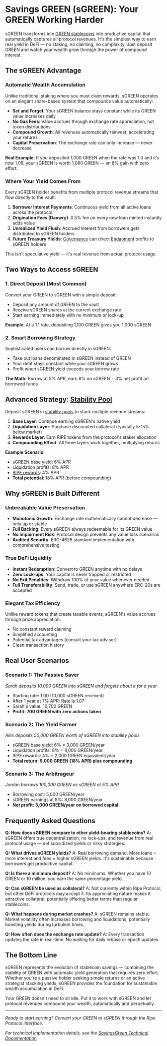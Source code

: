 # Savings GREEN (sGREEN): Your GREEN Working Harder

sGREEN transforms idle [GREEN stablecoins](01-green-stablecoin.md) into productive capital that automatically captures all protocol revenues. It's the simplest way to earn real yield in DeFi — no staking, no claiming, no complexity. Just deposit GREEN and watch your wealth grow through the power of compound interest.

## The sGREEN Advantage

### Automatic Wealth Accumulation

Unlike traditional staking where you must claim rewards, sGREEN operates on an elegant share-based system that compounds value automatically:

- **Set and Forget**: Your sGREEN balance stays constant while its GREEN value increases daily
- **No Gas Fees**: Value accrues through exchange rate appreciation, not token distributions
- **Compound Growth**: All revenues automatically reinvest, accelerating your returns
- **Capital Preservation**: The exchange rate can only increase — never decrease

**Real Example**: If you deposited 1,000 GREEN when the rate was 1.0 and it's now 1.08, your sGREEN is worth 1,080 GREEN — an 8% gain with zero effort.

### Where Your Yield Comes From

Every sGREEN holder benefits from multiple protocol revenue streams that flow directly to the vault:

1. **Borrower Interest Payments**: Continuous yield from all active loans across the protocol
2. **Origination Fees (Daowry)**: 0.5% fee on every new loan minted instantly adds value
3. **Unrealized Yield Flush**: Accrued interest from borrowers gets distributed to sGREEN holders
4. **Future Treasury Yields**: [Governance](08-governance.md) can direct [Endaoment](10-endaoment.md) profits to sGREEN holders

This isn't speculative yield — it's real revenue from actual protocol usage.

## Two Ways to Access sGREEN

### 1. Direct Deposit (Most Common)
Convert your GREEN to sGREEN with a simple deposit:
- Deposit any amount of GREEN to the vault
- Receive sGREEN shares at the current exchange rate
- Start earning immediately with no minimum or lock-up

**Example**: At a 1.1 rate, depositing 1,100 GREEN gives you 1,000 sGREEN

### 2. Smart Borrowing Strategy
Sophisticated users can borrow directly in sGREEN:
- Take out loans denominated in sGREEN instead of GREEN
- Your debt stays constant while your sGREEN grows
- Profit when sGREEN yield exceeds your borrow rate

**The Math**: Borrow at 5% APR, earn 8% on sGREEN = 3% net profit on borrowed funds

## Advanced Strategy: [Stability Pool](05-stability-pools.md)

Deposit sGREEN in [stability pools](05-stability-pools.md) to stack multiple revenue streams:

1. **Base Layer**: Continue earning sGREEN's native yield
2. **Liquidation Layer**: Purchase discounted collateral (typically 5-15% below market)
3. **Rewards Layer**: Earn RIPE tokens from the protocol's staker allocation
4. **Compounding Effect**: All three layers work together, multiplying returns

**Example Scenario**: 
- sGREEN base yield: 6% APR
- Liquidation profits: 8% APR
- [RIPE rewards](07-ripe-rewards.md): 4% APR
- **Total potential**: 18% APR (before compounding)

## Why sGREEN is Built Different

### Unbreakable Value Preservation
- **Monotonic Growth**: Exchange rate mathematically cannot decrease — only up or stable
- **Full Backing**: Every sGREEN always redeemable for its GREEN value
- **No Impairment Risk**: Protocol design prevents any value loss scenarios
- **Audited Security**: ERC-4626 standard implementation with comprehensive testing

### True DeFi Liquidity
- **Instant Redemption**: Convert to GREEN anytime with no delays
- **Zero Lock-ups**: Your capital is never trapped or restricted
- **No Exit Penalties**: Withdraw 100% of your value whenever needed
- **Full Transferability**: Send, trade, or use sGREEN anywhere ERC-20s are accepted

### Elegant Tax Efficiency
Unlike reward tokens that create taxable events, sGREEN's value accrues through price appreciation:
- No constant reward claiming
- Simplified accounting
- Potential tax advantages (consult your tax advisor)
- Clean transaction history

## Real User Scenarios

### Scenario 1: The Passive Saver
*Sarah deposits 10,000 GREEN into sGREEN and forgets about it for a year*
- Starting rate: 1.00 (10,000 sGREEN received)
- After 1 year at 7% APR: Rate is 1.07
- Sarah's value: 10,700 GREEN
- **Profit: 700 GREEN with zero actions taken**

### Scenario 2: The Yield Farmer
*Alex deposits 50,000 GREEN worth of sGREEN into stability pools*
- sGREEN base yield: 6% = 3,000 GREEN/year
- Liquidation profits: 8% = 4,000 GREEN/year
- RIPE rewards: 4% = 2,000 GREEN equivalent/year
- **Total return: 9,000 GREEN (18% APR) plus compounding**

### Scenario 3: The Arbitrageur
*Jordan borrows 100,000 GREEN as sGREEN at 5% APR*
- Borrowing cost: 5,000 GREEN/year
- sGREEN earnings at 8%: 8,000 GREEN/year
- **Net profit: 3,000 GREEN/year on borrowed capital**

## Frequently Asked Questions

**Q: How does sGREEN compare to other yield-bearing stablecoins?**
A: sGREEN offers true decentralization, no lock-ups, and revenue from real protocol usage — not subsidized yields or risky strategies.

**Q: What drives sGREEN yields?**
A: Real borrowing demand. More loans = more interest and fees = higher sGREEN yields. It's sustainable because borrowers get productive capital.

**Q: Is there a minimum deposit?**
A: No minimums. Whether you have 10 GREEN or 10 million, you earn the same percentage yield.

**Q: Can sGREEN be used as collateral?**
A: Not currently within Ripe Protocol, but other DeFi protocols may accept it. Its appreciating nature makes it attractive collateral, potentially offering better terms than regular stablecoins.

**Q: What happens during market crashes?**
A: sGREEN remains stable. Market volatility often increases borrowing and liquidations, potentially boosting yields during turbulent times.

**Q: How often does the exchange rate update?**
A: Every transaction updates the rate in real-time. No waiting for daily rebase or epoch updates.

## The Bottom Line

sGREEN represents the evolution of stablecoin savings — combining the stability of GREEN with automatic yield generation that requires zero effort. Whether you're a passive holder seeking simple returns or an active strategist stacking yields, sGREEN provides the foundation for sustainable wealth accumulation in DeFi.

Your GREEN doesn't need to sit idle. Put it to work with sGREEN and let protocol revenues compound your wealth, automatically and perpetually.

---

*Ready to start earning? Convert your GREEN to sGREEN through the Ripe Protocol interface.*

*For technical implementation details, see the [SavingsGreen Technical Documentation](../technical/tokens/SavingsGreen.md).*